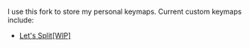 I use this fork to store my personal keymaps.
Current custom keymaps include:
* [Let's Split\[WIP\]](/keyboards/lets_split)
